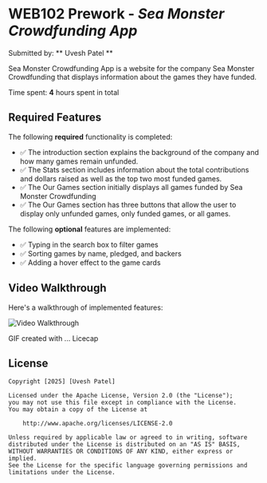 # WEB102 Prework - _Sea Monster Crowdfunding App_

Submitted by: ** Uvesh Patel **

Sea Monster Crowdfunding App is a website for the company Sea Monster Crowdfunding that displays information about the games they have funded.

Time spent: **4** hours spent in total

## Required Features

The following **required** functionality is completed:

- ✅ The introduction section explains the background of the company and how many games remain unfunded.
- ✅ The Stats section includes information about the total contributions and dollars raised as well as the top two most funded games.
- ✅ The Our Games section initially displays all games funded by Sea Monster Crowdfunding
- ✅ The Our Games section has three buttons that allow the user to display only unfunded games, only funded games, or all games.

The following **optional** features are implemented:

- ✅ Typing in the search box to filter games
- ✅ Sorting games by name, pledged, and backers
- ✅ Adding a hover effect to the game cards

## Video Walkthrough

Here's a walkthrough of implemented features:

<img src='https://imgur.com/07gPLrM.gif' title='Video Walkthrough' width='' alt='Video Walkthrough' />

<!-- Replace this with whatever GIF tool you used! -->

GIF created with ... Licecap

## License

    Copyright [2025] [Uvesh Patel]

    Licensed under the Apache License, Version 2.0 (the "License");
    you may not use this file except in compliance with the License.
    You may obtain a copy of the License at

        http://www.apache.org/licenses/LICENSE-2.0

    Unless required by applicable law or agreed to in writing, software
    distributed under the License is distributed on an "AS IS" BASIS,
    WITHOUT WARRANTIES OR CONDITIONS OF ANY KIND, either express or implied.
    See the License for the specific language governing permissions and
    limitations under the License.
